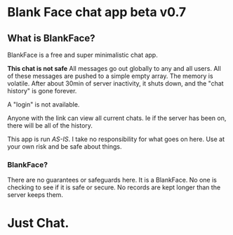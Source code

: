 # Blank Face chat app beta v0.7


## What is BlankFace?

BlankFace is a free and super minimalistic chat app. 

**This chat is not safe** All messages go out globally to any and all users. All of these messages are pushed to a simple empty array. The memory is volatile. After about 30min of server inactivity, it shuts down, and the "chat history" is gone forever. 

A "login" is not available. 

Anyone with the link can view all current chats. Ie if the server has been on, there will be all of the history.

This app is run _AS-IS_. I take no responsibility for what goes on here. Use at your own risk and be safe about things.

### BlankFace?

There are no guarantees or safeguards here. It is a BlankFace. No one is checking to see if it is safe or secure. No records are kept longer than the server keeps them.

# Just Chat.
